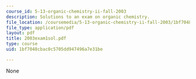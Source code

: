 ```yaml
---
course_id: 5-13-organic-chemistry-ii-fall-2003
description: Solutions to an exam on organic chemistry.
file_location: /coursemedia/5-13-organic-chemistry-ii-fall-2003/1bf7048cbac0c5705dd947496a7e31be_2003exam1sol.pdf
file_type: application/pdf
layout: pdf
title: 2003exam1sol.pdf
type: course
uid: 1bf7048cbac0c5705dd947496a7e31be

---
```

None